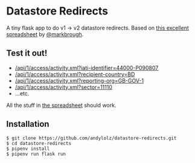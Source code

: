 # Datastore Redirects

A tiny flask app to do v1 -> v2 datastore redirects. Based on [this excellent spreadsheet](https://docs.google.com/spreadsheets/d/19Qs6naJhoMIDpgbtNWr2Uab1mzzJge61_vfP4mEYCTs/edit) by [@markbrough](https://twitter.com/Mark_Brough).

## Test it out!

 * [/api/1/access/activity.xml?iati-identifier=44000-P090807](https://v1-iati-datastore.herokuapp.com/api/1/access/activity.xml?iati-identifier=44000-P090807)
 * [/api/1/access/activity.xml?recipient-country=BD](https://v1-iati-datastore.herokuapp.com/api/1/access/activity.xml?recipient-country=BD)
 * [/api/1/access/activity.xml?reporting-org=GB-GOV-1](https://v1-iati-datastore.herokuapp.com/api/1/access/activity.xml?reporting-org=GB-GOV-1)
 * [/api/1/access/activity.xml?sector=11110](https://v1-iati-datastore.herokuapp.com/api/1/access/activity.xml?sector=11110)
 * …etc.

All the stuff in [the spreadsheet](https://docs.google.com/spreadsheets/d/19Qs6naJhoMIDpgbtNWr2Uab1mzzJge61_vfP4mEYCTs/edit) should work.

## Installation

```shell
$ git clone https://github.com/andylolz/datastore-redirects.git
$ cd datastore-redirects
$ pipenv install
$ pipenv run flask run
```
